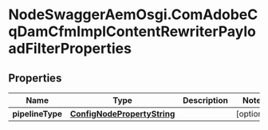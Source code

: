 # NodeSwaggerAemOsgi.ComAdobeCqDamCfmImplContentRewriterPayloadFilterProperties

## Properties
Name | Type | Description | Notes
------------ | ------------- | ------------- | -------------
**pipelineType** | [**ConfigNodePropertyString**](ConfigNodePropertyString.md) |  | [optional] 


